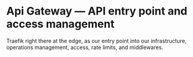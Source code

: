 # Api Gateway — API entry point and access management

Traefik right there at the edge, as our entry point into our infrastructure,
operations management, access, rate limits, and middlewares.
